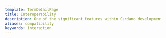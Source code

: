 ```yaml
---
template: TermDetailPage
title: Interoperability
description: One of the significant features within Cardano development that aims to enable interconnection between numerous blockchains and legitimate recognition of activities by central authorities. Enabled cross-chain transfers and the establishment of the internet of blockchains will grant enhanced user experience and functionality.
aliases: compatibility
keywords: interaction
---
```

